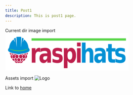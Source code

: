 ```yaml
---
title: Post1
description: This is post1 page.
---
```


Current dir image import
![Logo](./img/logo.svg "Logo Text")

Assets import
![Logo](~/assets/logo1.svg "Logo Text")

Link to [home](/)
